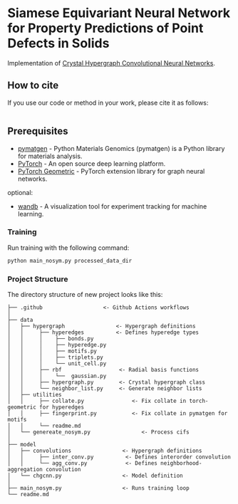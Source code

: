# Siamese Equivariant Neural Network for Property Predictions of Point Defects in Solids

Implementation of [Crystal Hypergraph Convolutional Neural Networks]().

## How to cite

If you use our code or method in your work, please cite it as follows:
```

```

##  Prerequisites

- [pymatgen](https://github.com/materialsproject/pymatgen) - Python Materials Genomics (pymatgen) is a Python library for materials analysis.
- [PyTorch](http://pytorch.org) - An open source deep learning platform.
- [PyTorch Geometric](https://github.com/pyg-team/pytorch_geometric) - PyTorch extension library for graph neural networks.

optional:
- [wandb](https://github.com/wandb/wandb) - A visualization tool for experiment tracking for machine learning.

### Training

Run training with the following command:
```bash
python main_nosym.py processed_data_dir
```

### Project Structure

The directory structure of new project looks like this:

```
├── .github                   <- Github Actions workflows
│
├── data                 
│   ├── hypergraph                <- Hypergraph definitions
│   │     ├── hyperedges          <- Defines hyperedge types
│   │     │    ├── bonds.py
│   │     │    ├── hyperedge.py
│   │     │    ├── motifs.py
│   │     │    ├── triplets.py
│   │     │    └── unit_cell.py
│   │     ├── rbf                  <- Radial basis functions
│   │     │    └──  gaussian.py
│   │     ├── hypergraph.py        <- Crystal hypergraph class
│   │     └── neighbor_list.py     <- Generate neighbor lists
│   ├── utilities                 
│   │     ├── collate.py               <- Fix collate in torch-geometric for hyperedges
│   │     ├── fingerprint.py           <- Fix collate in pymatgen for motifs
│   │     └── readme.md
│   └── genereate_nosym.py                <- Process cifs
│
├── model                         
│   ├── convolutions                <- Hypergraph definitions
│   │     ├── inter_conv.py          <- Defines interorder convolution
│   │     └── agg_conv.py            <- Defines neighborhood-aggregation convolution
│   └── chgcnn.py                   <- Model definition
│   
├── main_nosym.py                   <- Runs training loop
└── readme.md
```
